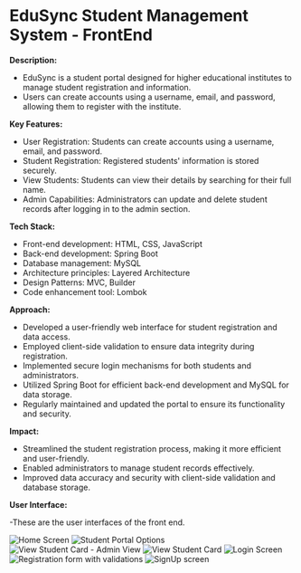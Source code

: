 # EduSync Student Management System - FrontEnd
**Description:**

- EduSync is a student portal designed for higher educational institutes to manage student registration and information.
- Users can create accounts using a username, email, and password, allowing them to register with the institute.

**Key Features:**

- User Registration: Students can create accounts using a username, email, and password.
- Student Registration: Registered students' information is stored securely.
- View Students: Students can view their details by searching for their full name.
- Admin Capabilities: Administrators can update and delete student records after logging in to the admin section.

**Tech Stack:**

- Front-end development: HTML, CSS, JavaScript
- Back-end development: Spring Boot
- Database management: MySQL
- Architecture principles: Layered Architecture
- Design Patterns: MVC, Builder
- Code enhancement tool: Lombok

**Approach:**

- Developed a user-friendly web interface for student registration and data access.
- Employed client-side validation to ensure data integrity during registration.
- Implemented secure login mechanisms for both students and administrators.
- Utilized Spring Boot for efficient back-end development and MySQL for data storage.
- Regularly maintained and updated the portal to ensure its functionality and security.

**Impact:**

- Streamlined the student registration process, making it more efficient and user-friendly.
- Enabled administrators to manage student records effectively.
- Improved data accuracy and security with client-side validation and database storage.

**User Interface:**

-These are the user interfaces of the front end.

![Home Screen](https://github.com/rashen33/EduSync-Front-End/assets/128305496/b9cae308-ae4a-4766-a020-2a7fc551e7c4)
![Student Portal Options](https://github.com/rashen33/EduSync-Front-End/assets/128305496/063a203f-97e7-4423-960c-5d5bc9612c41)
![View Student Card - Admin View](https://github.com/rashen33/EduSync-Front-End/assets/128305496/048f864d-ee6a-4974-8a96-c81a4fcf68ee)
![View Student Card](https://github.com/rashen33/EduSync-Front-End/assets/128305496/63f25be1-b084-4620-abc0-6ec9bc2c6e10)
![Login Screen](https://github.com/rashen33/EduSync-Front-End/assets/128305496/7b781d7f-2478-4b39-a15e-884283c1b9d8)
![Registration form with validations](https://github.com/rashen33/EduSync-Front-End/assets/128305496/1ce496b8-e81e-4435-ac77-43a16e7f7744)
![SignUp screen](https://github.com/rashen33/EduSync-Front-End/assets/128305496/743b4416-f43e-4627-a71f-4e36eef88369)
